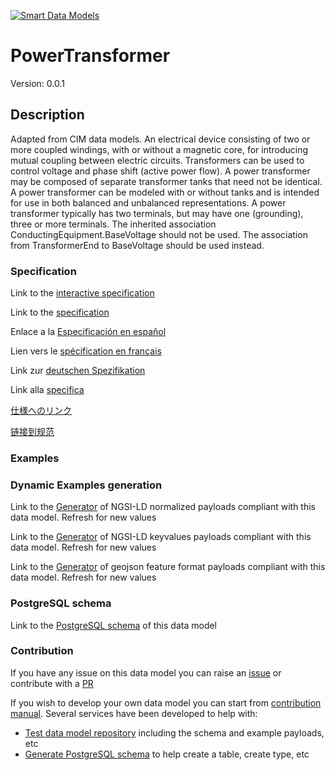 [![Smart Data Models](https://smartdatamodels.org/wp-content/uploads/2022/01/SmartDataModels_logo.png "Logo")](https://smartdatamodels.org)
# PowerTransformer
Version: 0.0.1

## Description 

Adapted from CIM data models. An electrical device consisting of  two or more coupled windings, with or without a magnetic core, for introducing mutual coupling between electric circuits. Transformers can be used to control voltage and phase shift (active power flow). A power transformer may be composed of separate transformer tanks that need not be identical. A power transformer can be modeled with or without tanks and is intended for use in both balanced and unbalanced representations.   A power transformer typically has two terminals, but may have one (grounding), three or more terminals. The inherited association ConductingEquipment.BaseVoltage should not be used.  The association from TransformerEnd to BaseVoltage should be used instead.
### Specification

Link to the [interactive specification](https://swagger.lab.fiware.org/?url=https://smart-data-models.github.io/dataModel.EnergyCIM/PowerTransformer/swagger.yaml)

Link to the [specification](https://github.com/smart-data-models/dataModel.EnergyCIM/blob/master/PowerTransformer/doc/spec.md)

Enlace a la [Especificación en español](https://github.com/smart-data-models/dataModel.EnergyCIM/blob/master/PowerTransformer/doc/spec_ES.md)

Lien vers le [spécification en français](https://github.com/smart-data-models/dataModel.EnergyCIM/blob/master/PowerTransformer/doc/spec_FR.md)

Link zur [deutschen Spezifikation](https://github.com/smart-data-models/dataModel.EnergyCIM/blob/master/PowerTransformer/doc/spec_DE.md)

Link alla [specifica](https://github.com/smart-data-models/dataModel.EnergyCIM/blob/master/PowerTransformer/doc/spec_IT.md)

[仕様へのリンク](https://github.com/smart-data-models/dataModel.EnergyCIM/blob/master/PowerTransformer/doc/spec_JA.md)

[链接到规范](https://github.com/smart-data-models/dataModel.EnergyCIM/blob/master/PowerTransformer/doc/spec_ZH.md)
### Examples
### Dynamic Examples generation

Link to the [Generator](https://smartdatamodels.org/extra/ngsi-ld_generator.php?schemaUrl=https://raw.githubusercontent.com/smart-data-models/dataModel.EnergyCIM/master/PowerTransformer/schema.json&email=info@smartdatamodels.org) of NGSI-LD normalized payloads compliant with this data model. Refresh for new values

Link to the [Generator](https://smartdatamodels.org/extra/ngsi-ld_generator_keyvalues.php?schemaUrl=https://raw.githubusercontent.com/smart-data-models/dataModel.EnergyCIM/master/PowerTransformer/schema.json&email=info@smartdatamodels.org) of NGSI-LD keyvalues payloads compliant with this data model. Refresh for new values

Link to the [Generator](https://smartdatamodels.org/extra/geojson_features_generator.php?schemaUrl=https://raw.githubusercontent.com/smart-data-models/dataModel.EnergyCIM/master/PowerTransformer/schema.json&email=info@smartdatamodels.org) of geojson feature format payloads compliant with this data model. Refresh for new values
### PostgreSQL schema

Link to the [PostgreSQL schema](https://github.com/smart-data-models/dataModel.EnergyCIM/blob/master/PowerTransformer/schema.sql) of this data model
### Contribution

 If you have any issue on this data model you can raise an [issue](https://github.com/smart-data-models/dataModel.EnergyCIM/issues)  or contribute with a [PR](https://github.com/smart-data-models/dataModel.EnergyCIM/pulls)

 If you wish to develop your own data model you can start from [contribution manual](https://bit.ly/contribution_manual). Several services have been developed to help with: 
 - [Test data model repository](https://smartdatamodels.org/index.php/data-models-contribution-api/) including the schema and example payloads, etc
 - [Generate PostgreSQL schema](https://smartdatamodels.org/index.php/sql-service/) to help create a table, create type, etc